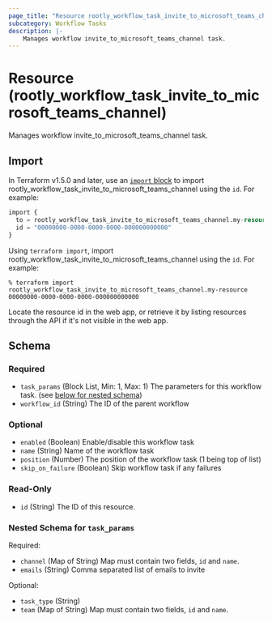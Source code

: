 ```yaml
---
page_title: "Resource rootly_workflow_task_invite_to_microsoft_teams_channel - terraform-provider-rootly"
subcategory: Workflow Tasks
description: |-
    Manages workflow invite_to_microsoft_teams_channel task.
---
```


# Resource (rootly_workflow_task_invite_to_microsoft_teams_channel)

Manages workflow invite_to_microsoft_teams_channel task.



## Import

In Terraform v1.5.0 and later, use an [`import` block](https://developer.hashicorp.com/terraform/language/import) to import rootly_workflow_task_invite_to_microsoft_teams_channel using the `id`. For example:

```terraform
import {
  to = rootly_workflow_task_invite_to_microsoft_teams_channel.my-resource
  id = "00000000-0000-0000-0000-000000000000"
}
```

Using `terraform import`, import rootly_workflow_task_invite_to_microsoft_teams_channel using the `id`. For example:

```console
% terraform import rootly_workflow_task_invite_to_microsoft_teams_channel.my-resource 00000000-0000-0000-0000-000000000000
```

Locate the resource id in the web app, or retrieve it by listing resources through the API if it's not visible in the web app.

<!-- schema generated by tfplugindocs -->
## Schema

### Required

- `task_params` (Block List, Min: 1, Max: 1) The parameters for this workflow task. (see [below for nested schema](#nestedblock--task_params))
- `workflow_id` (String) The ID of the parent workflow

### Optional

- `enabled` (Boolean) Enable/disable this workflow task
- `name` (String) Name of the workflow task
- `position` (Number) The position of the workflow task (1 being top of list)
- `skip_on_failure` (Boolean) Skip workflow task if any failures

### Read-Only

- `id` (String) The ID of this resource.

<a id="nestedblock--task_params"></a>
### Nested Schema for `task_params`

Required:

- `channel` (Map of String) Map must contain two fields, `id` and `name`.
- `emails` (String) Comma separated list of emails to invite

Optional:

- `task_type` (String)
- `team` (Map of String) Map must contain two fields, `id` and `name`.

